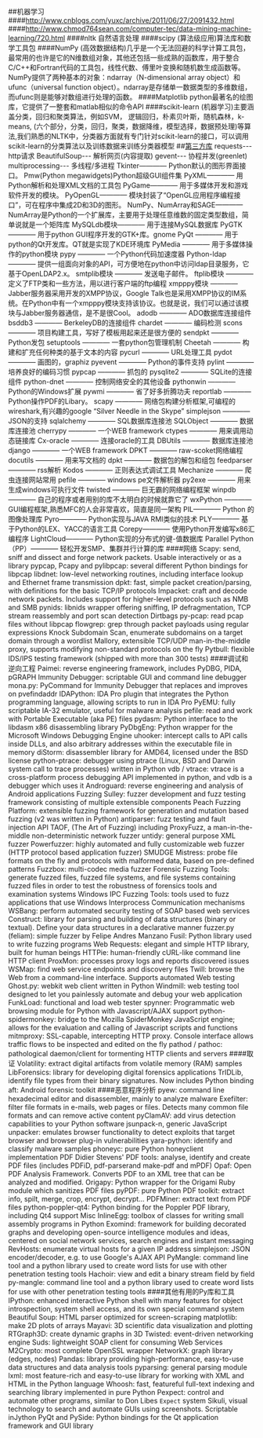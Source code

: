 ##机器学习
####http://www.cnblogs.com/yuxc/archive/2011/06/27/2091432.html
####http://www.chmod764sean.com/computer-tec/data-mining-machine-learning/720.html
####nltk 自然语言处理
####scipy (算法级应用)算法库和数学工具包
####NumPy (高效数据结构)几乎是一个无法回避的科学计算工具包，最常用的也许是它的N维数组对象，其他还包括一些成熟的函数库，用于整合C/C++和Fortran代码的工具包，线性代数、傅里叶变换和随机数生成函数等。NumPy提供了两种基本的对象：ndarray（N-dimensional array object）和 ufunc（universal function object）。ndarray是存储单一数据类型的多维数组，而ufunc则是能够对数组进行处理的函数。
####Matplotlib python最著名的绘图库，它提供了一整套和matlab相似的命令API
####scikit-learn (机器学习)主要涵盖分类，回归和聚类算法，例如SVM， 逻辑回归，朴素贝叶斯，随机森林，k-means, (六个部分，分类，回归，聚类，数据降维，模型选择，数据预处理)等算法,我们熟悉的NLTK中，分类器方面就有专门针对scikit-learn的接口，可以调用scikit-learn的分类算法以及训练数据来训练分类器模型
##[第三方库](https://github.com/vinta/awesome-python)
requests--- http请求
BeautifulSoup--- 解析网页(内容提取)
gevent--- 协程并发(greenlet)
multiprocessing--- 多线程/多进程
Tkinter———— Python默认的图形界面接口。
Pmw(Python megawidgets)Python超级GUI组件集
PyXML———— 用Python解析和处理XML文档的工具包
PyGame———— 用于多媒体开发和游戏软件开发的模块。
PyOpenGL———— 模块封装了“OpenGL应用程序编程接口”，可在程序中集成2D和3D的图形。
NumPy、NumArray和SAGE———— NumArray是Python的一个扩展库，主要用于处理任意维数的固定类型数组，简单说就是一个矩阵库
MySQLdb模块———— 用于连接MySQL数据库
PyGTK ———— 用于python GUI程序开发的GTK+库。gnome
PyQt ———— 用于python的Qt开发库。QT就是实现了KDE环境库
PyMedia ———— 用于多媒体操作的python模块
pypy ———— 一个Python代码加速度器
Python-ldap ———— 提供一组面向对象的API，可方便地在python中访问ldap目录服务，它基于OpenLDAP2.x。
smtplib模块 ———— 发送电子邮件。
ftplib模块 ———— 定义了FTP类和一些方法，用以进行客户端的ftp编程
xmpppy模块 ———— Jabber服务器采用开发的XMPP协议，Google Talk也是采用XMPP协议的IM系统。在Python中有一个xmpppy模块支持该协议。也就是说，我们可以通过该模块与Jabber服务器通信，是不是很Cool。
adodb ———— ADO数据库连接组件
bsddb3 ———— BerkeleyDB的连接组件
chardet ———— 编码检测
scons ———— 项目构建工具，写好了模板用起来还是很方便的
sendpkt ———— Python发包
setuptools ———— 一套python包管理机制
Cheetah ———— 构建和扩充任何种类的基于文本的内容
pycurl ———— URL处理工具
pydot ———— 画图的，graphiz
pyevent ———— Python的事件支持
pylint ———— 培养良好的编码习惯
pypcap ———— 抓包的
pysqlite2 ———— SQLite的连接组件
python-dnet ———— 控制网络安全的其他设备
pythonwin ———— Python的Windows扩展
pywmi ———— 省了好多折腾功夫
reportlab ———— Python操作PDF的Libary。
scapy ———— 网络包构建分析框架,可编程的wireshark,有兴趣的google “Silver Needle in the Skype”
simplejson ———— JSON的支持
sqlalchemy ———— SQL数据库连接池
SQLObject ———— 数据库连接池
cherrypy ———— 一个WEB framework
ctypes ———— 用来调用动态链接库
Cx-oracle ———— 连接oracle的工具
DBUtils ———— 数据库连接池
django ———— 一个WEB framework
DPKT ———— raw-scoket网络编程
docutils ———— 用来写文档的
dpkt ———— 数据包的解包和组包
feedparser ———— rss解析
Kodos ———— 正则表达式调试工具
Mechanize ———— 爬虫连接网站常用
pefile ———— windows pe文件解析器
py2exe ———— 用来生成windows可执行文件
twisted ———— 巨无霸的网络编程框架
winpdb ———— 自己的程序或者用别的库不太明白的时候就靠它了
wxPython ———— GUI编程框架,熟悉MFC的人会非常喜欢，简直是同一架构
PIL———— Python 的图像处理库
Pyro———— Python实现与JAVA RMI类似的技术
PLY———— 基于Python的LEX、YACC的语言工具
Corepy———— 使用Python开发编写x86汇编程序
LightCloud———— Python实现的分布式的键-值数据库
Parallel Python（PP）———— 轻松开发SMP、集群并行计算的库
####网络
Scapy: send, sniff and dissect and forge network packets. Usable interactively or as a library
pypcap, Pcapy and pylibpcap: several different Python bindings for libpcap
libdnet: low-level networking routines, including interface lookup and Ethernet frame transmission
dpkt: fast, simple packet creation/parsing, with definitions for the basic TCP/IP protocols
Impacket: craft and decode network packets. Includes support for higher-level protocols such as NMB and SMB
pynids: libnids wrapper offering sniffing, IP defragmentation, TCP stream reassembly and port scan detection
Dirtbags py-pcap: read pcap files without libpcap
flowgrep: grep through packet payloads using regular expressions
Knock Subdomain Scan, enumerate subdomains on a target domain through a wordlist
Mallory, extensible TCP/UDP man-in-the-middle proxy, supports modifying non-standard protocols on the fly
Pytbull: flexible IDS/IPS testing framework (shipped with more than 300 tests)
####调试和逆向工程
Paimei: reverse engineering framework, includes PyDBG, PIDA, pGRAPH
Immunity Debugger: scriptable GUI and command line debugger
mona.py: PyCommand for Immunity Debugger that replaces and improves on pvefindaddr
IDAPython: IDA Pro plugin that integrates the Python programming language, allowing scripts to run in IDA Pro
PyEMU: fully scriptable IA-32 emulator, useful for malware analysis
pefile: read and work with Portable Executable (aka PE) files
pydasm: Python interface to the libdasm x86 disassembling library
PyDbgEng: Python wrapper for the Microsoft Windows Debugging Engine
uhooker: intercept calls to API calls inside DLLs, and also arbitrary addresses within the executable file in memory
diStorm: disassembler library for AMD64, licensed under the BSD license
python-ptrace: debugger using ptrace (Linux, BSD and Darwin system call to trace processes) written in Python
vdb / vtrace: vtrace is a cross-platform process debugging API implemented in python, and vdb is a debugger which uses it
Androguard: reverse engineering and analysis of Android applications
Fuzzing
Sulley: fuzzer development and fuzz testing framework consisting of multiple extensible components
Peach Fuzzing Platform: extensible fuzzing framework for generation and mutation based fuzzing (v2 was written in Python)
antiparser: fuzz testing and fault injection API
TAOF, (The Art of Fuzzing) including ProxyFuzz, a man-in-the-middle non-deterministic network fuzzer
untidy: general purpose XML fuzzer
Powerfuzzer: highly automated and fully customizable web fuzzer (HTTP protocol based application fuzzer)
SMUDGE
Mistress: probe file formats on the fly and protocols with malformed data, based on pre-defined patterns
Fuzzbox: multi-codec media fuzzer
Forensic Fuzzing Tools: generate fuzzed files, fuzzed file systems, and file systems containing fuzzed files in order to test the robustness of forensics tools and examination systems
Windows IPC Fuzzing Tools: tools used to fuzz applications that use Windows Interprocess Communication mechanisms
WSBang: perform automated security testing of SOAP based web services
Construct: library for parsing and building of data structures (binary or textual). Define your data structures in a declarative manner
fuzzer.py (feliam): simple fuzzer by Felipe Andres Manzano
Fusil: Python library used to write fuzzing programs
Web
Requests: elegant and simple HTTP library, built for human beings
HTTPie: human-friendly cURL-like command line HTTP client
ProxMon: processes proxy logs and reports discovered issues
WSMap: find web service endpoints and discovery files
Twill: browse the Web from a command-line interface. Supports automated Web testing
Ghost.py: webkit web client written in Python
Windmill: web testing tool designed to let you painlessly automate and debug your web application
FunkLoad: functional and load web tester
spynner: Programmatic web browsing module for Python with Javascript/AJAX support
python-spidermonkey: bridge to the Mozilla SpiderMonkey JavaScript engine; allows for the evaluation and calling of Javascript scripts and functions
mitmproxy: SSL-capable, intercepting HTTP proxy. Console interface allows traffic flows to be inspected and edited on the fly
pathod / pathoc: pathological daemon/client for tormenting HTTP clients and servers
####取证
Volatility: extract digital artifacts from volatile memory (RAM) samples
LibForensics: library for developing digital forensics applications
TrIDLib, identify file types from their binary signatures. Now includes Python binding
aft: Android forensic toolkit
####恶意程序分析
pyew: command line hexadecimal editor and disassembler, mainly to analyze malware
Exefilter: filter file formats in e-mails, web pages or files. Detects many common file formats and can remove active content
pyClamAV: add virus detection capabilities to your Python software
jsunpack-n, generic JavaScript unpacker: emulates browser functionality to detect exploits that target browser and browser plug-in vulnerabilities
yara-python: identify and classify malware samples
phoneyc: pure Python honeyclient implementation
PDF
Didier Stevens' PDF tools: analyse, identify and create PDF files (includes PDFiD, pdf-parserand make-pdf and mPDF)
Opaf: Open PDF Analysis Framework. Converts PDF to an XML tree that can be analyzed and modified.
Origapy: Python wrapper for the Origami Ruby module which sanitizes PDF files
pyPDF: pure Python PDF toolkit: extract info, spilt, merge, crop, encrypt, decrypt…
PDFMiner: extract text from PDF files
python-poppler-qt4: Python binding for the Poppler PDF library, including Qt4 support
Misc
InlineEgg: toolbox of classes for writing small assembly programs in Python
Exomind: framework for building decorated graphs and developing open-source intelligence modules and ideas, centered on social network services, search engines and instant messaging
RevHosts: enumerate virtual hosts for a given IP address
simplejson: JSON encoder/decoder, e.g. to use Google's AJAX API
PyMangle: command line tool and a python library used to create word lists for use with other penetration testing tools
Hachoir: view and edit a binary stream field by field
py-mangle: command line tool and a python library used to create word lists for use with other penetration testing tools
####其他有用的Py库和工具
IPython: enhanced interactive Python shell with many features for object introspection, system shell access, and its own special command system
Beautiful Soup: HTML parser optimized for screen-scraping
matplotlib: make 2D plots of arrays
Mayavi: 3D scientific data visualization and plotting
RTGraph3D: create dynamic graphs in 3D
Twisted: event-driven networking engine
Suds: lightweight SOAP client for consuming Web Services
M2Crypto: most complete OpenSSL wrapper
NetworkX: graph library (edges, nodes)
Pandas: library providing high-performance, easy-to-use data structures and data analysis tools
pyparsing: general parsing module
lxml: most feature-rich and easy-to-use library for working with XML and HTML in the Python language
Whoosh: fast, featureful full-text indexing and searching library implemented in pure Python
Pexpect: control and automate other programs, similar to Don Libes `Expect` system
Sikuli, visual technology to search and automate GUIs using screenshots. Scriptable inJython
PyQt and PySide: Python bindings for the Qt application framework and GUI library

